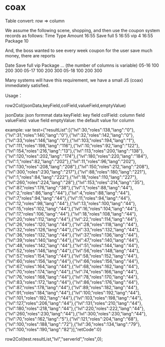 # coax
Table convert: row => column

We assume the following scene, shopping, and then use the coupon system records as follows:
Time        Type            Amount
16:55       Save full         5
16:55       vip               4
16:55       Package           10

And, the boss wanted to see every week coupon for the user save much money, there are reports

Date  Save full    vip   Package  ... (the number of columns is variable)
05-16    100       200    300
05-17    100       200    300
05-18    100       200    300

Many systems will have this requirement, we have a small JS (coax) immediately satisfied.

Usage：

row2Col(jsonData,keyField,colField,valueField,emptyValue)

jsonData: json formmat data
keyField: key field
colField: column field
valueField: value field
emptyValue: the default value for column

example:
var test={"resultList":[{"lvl":30,"roles":138,"lang":"0"},{"lvl":31,"roles":140,"lang":"0"},{"lvl":32,"roles":142,"lang":"0"},{"lvl":33,"roles":146,"lang":"0"},{"lvl":103,"roles":194,"lang":"1"},{"lvl":111,"roles":198,"lang":"116"},{"lvl":10,"roles":92,"lang":"122"},{"lvl":154,"roles":216,"lang":"13"},{"lvl":113,"roles":200,"lang":"138"},{"lvl":120,"roles":202,"lang":"174"},{"lvl":180,"roles":220,"lang":"184"},{"lvl":1,"roles":82,"lang":"202"},{"lvl":11,"roles":96,"lang":"202"},{"lvl":130,"roles":208,"lang":"208"},{"lvl":150,"roles":212,"lang":"208"},{"lvl":300,"roles":230,"lang":"217"},{"lvl":88,"roles":180,"lang":"221"},{"lvl":1,"roles":84,"lang":"222"},{"lvl":18,"roles":110,"lang":"227"},{"lvl":260,"roles":224,"lang":"28"},{"lvl":153,"roles":214,"lang":"35"},{"lvl":87,"roles":176,"lang":"38"},{"lvl":1,"roles":88,"lang":"44"},{"lvl":2,"roles":86,"lang":"44"},{"lvl":4,"roles":88,"lang":"44"},{"lvl":7,"roles":94,"lang":"44"},{"lvl":11,"roles":94,"lang":"44"},{"lvl":12,"roles":98,"lang":"44"},{"lvl":13,"roles":100,"lang":"44"},{"lvl":15,"roles":102,"lang":"44"},{"lvl":16,"roles":104,"lang":"44"},{"lvl":17,"roles":106,"lang":"44"},{"lvl":18,"roles":108,"lang":"44"},{"lvl":20,"roles":112,"lang":"44"},{"lvl":22,"roles":114,"lang":"44"},{"lvl":26,"roles":120,"lang":"44"},{"lvl":28,"roles":118,"lang":"44"},{"lvl":32,"roles":126,"lang":"44"},{"lvl":33,"roles":132,"lang":"44"},{"lvl":36,"roles":132,"lang":"44"},{"lvl":37,"roles":136,"lang":"44"},{"lvl":39,"roles":140,"lang":"44"},{"lvl":47,"roles":140,"lang":"44"},{"lvl":48,"roles":142,"lang":"44"},{"lvl":51,"roles":144,"lang":"44"},{"lvl":52,"roles":146,"lang":"44"},{"lvl":56,"roles":148,"lang":"44"},{"lvl":57,"roles":154,"lang":"44"},{"lvl":58,"roles":152,"lang":"44"},{"lvl":60,"roles":156,"lang":"44"},{"lvl":66,"roles":156,"lang":"44"},{"lvl":67,"roles":164,"lang":"44"},{"lvl":68,"roles":162,"lang":"44"},{"lvl":70,"roles":174,"lang":"44"},{"lvl":74,"roles":166,"lang":"44"},{"lvl":76,"roles":168,"lang":"44"},{"lvl":78,"roles":170,"lang":"44"},{"lvl":83,"roles":172,"lang":"44"},{"lvl":86,"roles":176,"lang":"44"},{"lvl":87,"roles":178,"lang":"44"},{"lvl":89,"roles":182,"lang":"44"},{"lvl":91,"roles":184,"lang":"44"},{"lvl":100,"roles":192,"lang":"44"},{"lvl":101,"roles":192,"lang":"44"},{"lvl":103,"roles":198,"lang":"44"},{"lvl":127,"roles":206,"lang":"44"},{"lvl":131,"roles":210,"lang":"44"},{"lvl":180,"roles":218,"lang":"44"},{"lvl":220,"roles":222,"lang":"44"},{"lvl":260,"roles":230,"lang":"44"},{"lvl":300,"roles":230,"lang":"44"},{"lvl":70,"roles":162,"lang":"5"},{"lvl":121,"roles":204,"lang":"68"},{"lvl":100,"roles":188,"lang":"72"},{"lvl":36,"roles":134,"lang":"79"},{"lvl":100,"roles":190,"lang":"82"}],"retCode":0}

row2Col(test.resultList,"lvl","serverId","roles",0);
